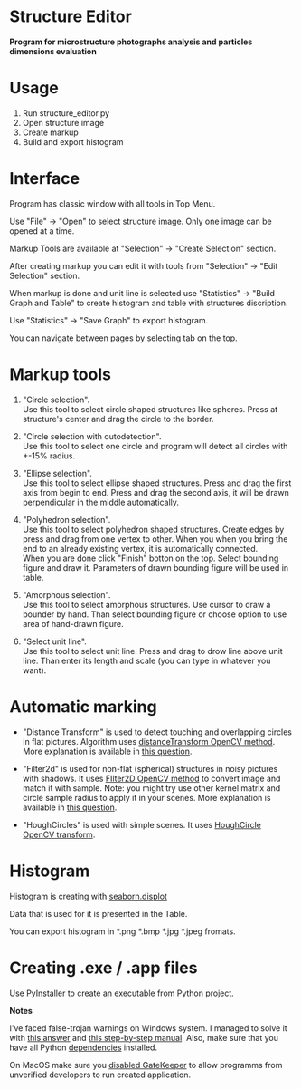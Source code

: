 
# Structure Editor
**Program for microstructure photographs analysis and particles dimensions evaluation**

# Usage

1. Run structure_editor.py
2. Open structure image
3. Create markup
4. Build and export histogram

# Interface

Program has classic window with all tools in Top Menu. 

Use "File" -> "Open" to select structure image. Only one image can be opened at a time.

Markup Tools are available at "Selection" -> "Create Selection" section.

After creating markup you can edit it with tools from "Selection" -> "Edit Selection" section.

When markup is done and unit line is selected use "Statistics" -> "Build Graph and Table" to create histogram and table with structures discription.

Use "Statistics" -> "Save Graph" to export histogram. 

You can navigate between pages by selecting tab on the top.  

# Markup tools

1. "Circle selection". <br> Use this tool to select circle shaped structures like spheres. Press at structure's center and drag the circle to the border. 

2. "Circle selection with outodetection". <br> Use this tool to select one circle and program will detect all circles with +-15% radius.

3. "Ellipse selection". <br> Use this tool to select ellipse shaped structures. Press and drag the first axis from begin to end. Press and drag the second axis, it will be drawn perpendicular in the middle automatically.

4. "Polyhedron selection". <br> Use this tool to select polyhedron shaped structures. Create edges by press and drag from one vertex to other. When you when you bring the end to an already existing vertex, it is automatically connected. <br> When you are done click "Finish" botton on the top. Select bounding figure and draw it. Parameters of drawn bounding figure will be used in table. 

5. "Amorphous selection". <br> Use this tool to select amorphous structures. Use cursor to draw a bounder by hand. Than select bounding figure or choose option to use area of hand-drawn figure. 

6. "Select unit line". <br> Use this tool to select unit line. Press and drag to drow line above unit line. Than enter its length and scale (you can type in whatever you want).

# Automatic marking

* "Distance Transform" is used to detect touching and overlapping circles in flat pictures. Algorithm uses [distanceTransform OpenCV method](https://docs.opencv.org/4.x/d2/dbd/tutorial_distance_transform.html). More explanation is available in [this question](https://stackoverflow.com/questions/26932891/detect-touching-overlapping-circles-ellipses-with-opencv-and-python).

* "Filter2d" is used for non-flat (spherical) structures in noisy pictures with shadows. It uses [FIlter2D OpenCV method](https://docs.opencv.org/3.4/d4/dbd/tutorial_filter_2d.html) to convert image and match it with sample. Note: you might try use other kernel matrix and circle sample radius to apply it in your scenes. More explanation is available in [this question](https://stackoverflow.com/questions/71903330/opencv-houghcircles-parameters-for-detecting-circles-microstructure-spheres).

* "HoughCircles" is used with simple scenes. It uses [HoughCircle OpenCV transform](https://docs.opencv.org/3.4/d4/d70/tutorial_hough_circle.html). 

# Histogram
Histogram is creating with [seaborn.displot](https://seaborn.pydata.org/generated/seaborn.displot.html)

Data that is used for it is presented in the Table. 

You can export histogram in *.png *.bmp *.jpg *.jpeg fromats.


# Creating .exe / .app files
Use [PyInstaller](https://pyinstaller.org/en/stable/) to create an executable from Python project.


**Notes**

I've faced false-trojan warnings on Windows system. I managed to solve it with [this answer](https://stackoverflow.com/a/52054580/17790933) and [this step-by-step manual](https://python.plainenglish.io/pyinstaller-exe-false-positive-trojan-virus-resolved-b33842bd3184). Also, make sure that you have all Python [dependencies](https://wiki.python.org/moin/WindowsCompilers) installed. 

On MacOS make sure you [disabled GateKeeper](https://osxdaily.com/2015/05/04/disable-gatekeeper-command-line-mac-osx/) to allow programms from unverified developers to run created application.
